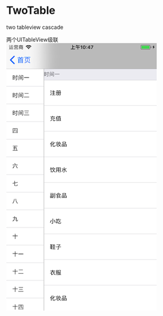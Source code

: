 # TwoTable
two tableview cascade


两个UITableView级联
![image](https://github.com/Musk66/TwoTable/blob/master/01.png)
